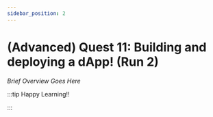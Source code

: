```yaml
---
sidebar_position: 2
---
```


# (Advanced) Quest 11: Building and deploying a dApp! (Run 2)

_Brief Overview Goes Here_

:::tip Happy Learning!!

<QuestButton text="Go To Quest" link="https://app.stackup.dev/quest_page/advanced-quest-11-building-and-deploying-a-dapp-re-run"/>

:::
